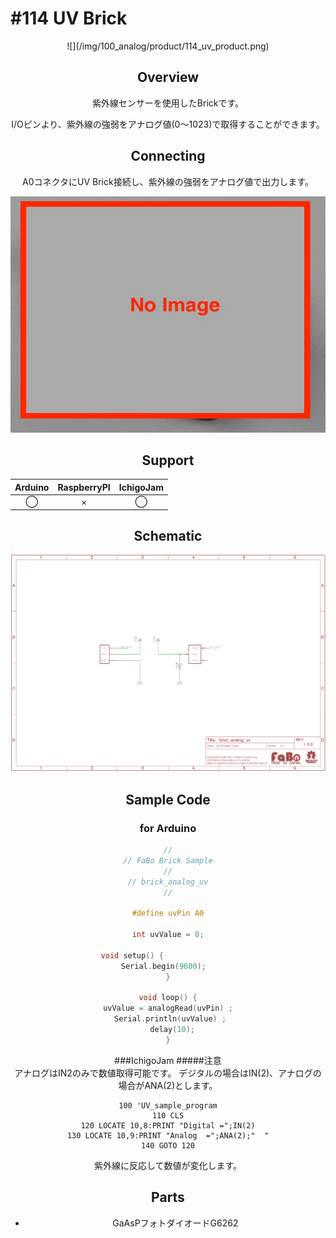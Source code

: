 # #114 UV Brick

<center>![](/img/100_analog/product/114_uv_product.png)
<!--COLORME-->

## Overview
紫外線センサーを使用したBrickです。

I/Oピンより、紫外線の強弱をアナログ値(0〜1023)で取得することができます。

## Connecting
A0コネクタにUV Brick接続し、紫外線の強弱をアナログ値で出力します。

![](/img/100_analog/connect/114_uv_connect.jpg)

## Support
|Arduino|RaspberryPI|IchigoJam|
|:--:|:--:|:--:|
|◯|×|◯|

## Schematic
![](/img/100_analog/schematic/114_uv_schematic.png)

## Sample Code
### for Arduino
```c
//
// FaBo Brick Sample
//
// brick_analog_uv
//

#define uvPin A0

int uvValue = 0;

void setup() {                
  Serial.begin(9600);    
}

void loop() {
  uvValue = analogRead(uvPin) ;  
  Serial.println(uvValue) ; 
  delay(10);
}
```
###IchigoJam
#####注意<br>アナログはIN2のみで数値取得可能です。
デジタルの場合はIN(2)、アナログの場合がANA(2)とします。
```Basic
100 'UV_sample_program
110 CLS
120 LOCATE 10,8:PRINT "Digital =";IN(2)
130 LOCATE 10,9:PRINT "Analog  =";ANA(2);"  "
140 GOTO 120
```
紫外線に反応して数値が変化します。<br>

## Parts
- GaAsPフォトダイオードG6262

